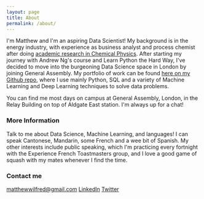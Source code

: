 ```yaml
---
layout: page
title: About
permalink: /about/
---
```


I'm Matthew and I'm an aspiring Data Scientist! My background is in the energy industry, with experience as business analyst and process chemist after doing [academic research in Chemical Physics](http://www.sciencedirect.com/science/article/pii/S0378775314016644). After starting my journey with Andrew Ng's course and Learn Python the Hard Way, I've decided to move into the burgeoning Data Science space in London by joining General Assembly. My portfolio of work can be found [here on my Github repo](https://github.com/matthewwilfred/Data-Science-Projects), where I use mainly Python, SQL and a variety of Machine Learning and Deep Learning techniques to solve data problems.

You can find me most days on campus at General Assembly, London, in the Relay Building on top of Aldgate East station. I'm always up for a chat!

### More Information

Talk to me about Data Science, Machine Learning, and languages! I can speak Cantonese, Mandarin, some French and a wee bit of Spanish. My other interests include public speaking, which I'm practicing every fortnight with the Experience French Toastmasters group, and I love a good game of squash with my mates whenever I find the time.

### Contact me

[matthewwilfred@gmail.com](mailto:matthewwilfred@gmail.com)
[LinkedIn](https://uk.linkedin.com/in/matthewwilfred)
[Twitter](https://twitter.com/Matt_du_Jour)
